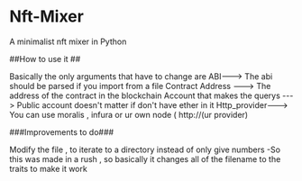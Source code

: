 # Nft-Mixer
A minimalist nft mixer in Python

##How to use it ##

Basically the only arguments that have to change are 
ABI---> The abi should be parsed if you import from a file
Contract Address ---> The address of the contract in the blockchain
Account that makes the querys ---> Public account doesn't matter if don't have ether in it
Http_provider---> You can use moralis , infura or ur own node ( http://(ur provider)


###Improvements to do###

Modify the file , to iterate to a directory instead of only give numbers
  -So this was made in a rush , so basically it changes all of the filename to the traits to make it work
  


